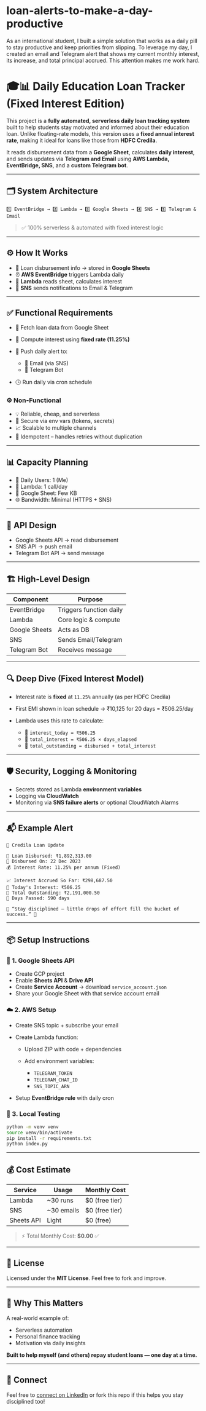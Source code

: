 # loan-alerts-to-make-a-day-productive


As an international student, I built a simple solution that works as a daily pill to stay productive and keep priorities from slipping. To leverage my day, I created an email and Telegram alert that shows my current monthly interest, its increase, and total principal accrued. This attention makes me work hard.


# 🎓📊 Daily Education Loan Tracker (Fixed Interest Edition)

This project is a **fully automated, serverless daily loan tracking system** built to help students stay motivated and informed about their education loan. Unlike floating-rate models, this version uses a **fixed annual interest rate**, making it ideal for loans like those from **HDFC Credila**.

It reads disbursement data from a **Google Sheet**, calculates **daily interest**, and sends updates via **Telegram and Email** using **AWS Lambda, EventBridge, SNS**, and a **custom Telegram bot**.

---

## 🗂️ System Architecture

```
1️⃣ EventBridge → 2️⃣ Lambda → 3️⃣ Google Sheets → 4️⃣ SNS → 5️⃣ Telegram & Email
```

> ✅ 100% serverless & automated with fixed interest logic

---

## ⚙️ How It Works

* 📅 Loan disbursement info → stored in **Google Sheets**
* ⏰ **AWS EventBridge** triggers Lambda daily
* 🧠 **Lambda** reads sheet, calculates interest
* 📣 **SNS** sends notifications to Email & Telegram

---

## ✅ Functional Requirements

* 📄 Fetch loan data from Google Sheet
* 🧮 Compute interest using **fixed rate (11.25%)**
* 🔔 Push daily alert to:

  * 📧 Email (via SNS)
  * 💬 Telegram Bot
* 🕓 Run daily via cron schedule

### ⚙️ Non-Functional

* 💡 Reliable, cheap, and serverless
* 🔐 Secure via env vars (tokens, secrets)
* 📈 Scalable to multiple channels
* 🔁 Idempotent – handles retries without duplication

---

## 📊 Capacity Planning

* 👤 Daily Users: 1 (Me)
* 🧠 Lambda: 1 call/day
* 📄 Google Sheet: Few KB
* 🌐 Bandwidth: Minimal (HTTPS + SNS)

---

## 🧩 API Design

* Google Sheets API → read disbursement
* SNS API → push email
* Telegram Bot API → send message

---

## 🏗️ High-Level Design

| Component     | Purpose                 |
| ------------- | ----------------------- |
| EventBridge   | Triggers function daily |
| Lambda        | Core logic & compute    |
| Google Sheets | Acts as DB              |
| SNS           | Sends Email/Telegram    |
| Telegram Bot  | Receives message        |

---

## 🔍 Deep Dive (Fixed Interest Model)

* Interest rate is **fixed** at `11.25%` annually (as per HDFC Credila)
* First EMI shown in loan schedule → ₹10,125 for 20 days = ₹506.25/day
* Lambda uses this rate to calculate:

  * 🔹 `interest_today = ₹506.25`
  * 🔹 `total_interest = ₹506.25 × days_elapsed`
  * 🔹 `total_outstanding = disbursed + total_interest`

---

## 🛡️ Security, Logging & Monitoring

* Secrets stored as Lambda **environment variables**
* Logging via **CloudWatch**
* Monitoring via **SNS failure alerts** or optional CloudWatch Alarms

---

## 📬 Example Alert

```
📢 Credila Loan Update

📌 Loan Disbursed: ₹1,892,313.00
📅 Disbursed On: 22 Dec 2023
💰 Interest Rate: 11.25% per annum (Fixed)

📈 Interest Accrued So Far: ₹298,687.50
💸 Today's Interest: ₹506.25
🧮 Total Outstanding: ₹2,191,000.50
📆 Days Passed: 590 days

🧠 “Stay disciplined — little drops of effort fill the bucket of success.” 💪
```

---

## 📦 Setup Instructions

### 🔐 1. Google Sheets API

* Create GCP project
* Enable **Sheets API** & **Drive API**
* Create **Service Account** → download `service_account.json`
* Share your Google Sheet with that service account email

### ☁️ 2. AWS Setup

* Create SNS topic + subscribe your email
* Create Lambda function:

  * Upload ZIP with code + dependencies
  * Add environment variables:

    * `TELEGRAM_TOKEN`
    * `TELEGRAM_CHAT_ID`
    * `SNS_TOPIC_ARN`
* Setup **EventBridge rule** with daily cron

### 🧪 3. Local Testing

```bash
python -m venv venv
source venv/bin/activate
pip install -r requirements.txt
python index.py
```

---

## 💰 Cost Estimate

| Service    | Usage       | Monthly Cost    |
| ---------- | ----------- | --------------- |
| Lambda     | \~30 runs   | \$0 (free tier) |
| SNS        | \~30 emails | \$0 (free tier) |
| Sheets API | Light       | \$0 (free)      |

> ⚡ Total Monthly Cost: **\$0.00** ✅

---

## 📜 License

Licensed under the **MIT License**. Feel free to fork and improve.

---

## 🚀 Why This Matters

A real-world example of:

* Serverless automation
* Personal finance tracking
* Motivation via daily insights

**Built to help myself (and others) repay student loans — one day at a time.**

---

## 🤝 Connect

Feel free to [connect on LinkedIn](https://www.linkedin.com/in/eswar-vardhan-3624611b6/) or fork this repo if this helps you stay disciplined too!
